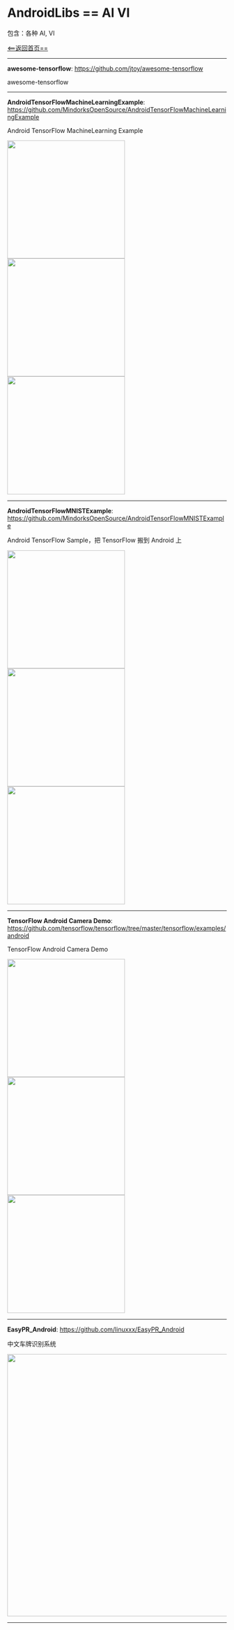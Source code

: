 # AndroidLibs == AI VI

包含：各种 AI, VI

[<==返回首页==](https://github.com/XXApple/AndroidLibs)

---

**awesome-tensorflow**: https://github.com/jtoy/awesome-tensorflow

awesome-tensorflow

---

**AndroidTensorFlowMachineLearningExample**: https://github.com/MindorksOpenSource/AndroidTensorFlowMachineLearningExample

Android TensorFlow MachineLearning Example

<img src="https://raw.githubusercontent.com/MindorksOpenSource/AndroidTensorFlowMachineLearningExample/master/assets/keyboard_example.png" width="270"/> <img src="https://raw.githubusercontent.com/MindorksOpenSource/AndroidTensorFlowMachineLearningExample/master/assets/pen_example.png" width="270"/> <img src="https://raw.githubusercontent.com/MindorksOpenSource/AndroidTensorFlowMachineLearningExample/master/assets/wallet_example.png" width="270"/>

---

**AndroidTensorFlowMNISTExample**: https://github.com/MindorksOpenSource/AndroidTensorFlowMNISTExample

Android TensorFlow Sample，把 TensorFlow 搬到 Android 上

<img src="https://raw.githubusercontent.com/MindorksOpenSource/AndroidTensorFlowMNISTExample/master/assets/1.png" width="270"/> <img src="https://raw.githubusercontent.com/MindorksOpenSource/AndroidTensorFlowMNISTExample/master/assets/2.png" width="270"/> <img src="https://raw.githubusercontent.com/MindorksOpenSource/AndroidTensorFlowMNISTExample/master/assets/3.png" width="270"/>

---

**TensorFlow Android Camera Demo**: https://github.com/tensorflow/tensorflow/tree/master/tensorflow/examples/android

TensorFlow Android Camera Demo

<img src="https://raw.githubusercontent.com/tensorflow/tensorflow/master/tensorflow/examples/android/sample_images/classify1.jpg" width="270"/> <img src="https://raw.githubusercontent.com/tensorflow/tensorflow/master/tensorflow/examples/android/sample_images/stylize1.jpg" width="270"/> <img src="https://raw.githubusercontent.com/tensorflow/tensorflow/master/tensorflow/examples/android/sample_images/detect1.jpg" width="270"/>

---

**EasyPR_Android**: https://github.com/linuxxx/EasyPR_Android

中文车牌识别系统

<img src="https://raw.githubusercontent.com/liuruoze/EasyPR/master/resources/doc/res/window.png" width="600"/>

---